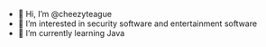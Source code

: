 - 👋 Hi, I’m @cheezyteague
- 👀 I’m interested in security software and entertainment software
- 🌱 I’m currently learning Java
